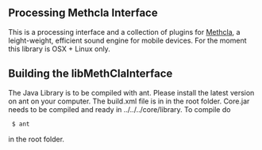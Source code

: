 ## Processing Methcla Interface

This is a processing interface and a collection of plugins for [Methcla](http://methc.la), a leight-weight, efficient sound engine for mobile devices. For the moment this library is OSX + Linux only.


## Building the libMethClaInterface

The Java Library is to be compiled with ant. Please install the latest version on ant on your computer. The build.xml file is in in the root folder. Core.jar needs to be compiled and ready in ../../../core/library. To compile do

 ```bash
  $ ant
 ```

in the root folder.